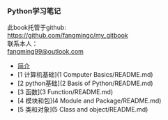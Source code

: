 
### Python学习笔记 
此book托管于github:  
https://github.com/fangmingc/my_gitbook  
联系本人：  
fangming99@outlook.com  



* [简介](README.md)
* [1 计算机基础](1 Computer Basics/README.md)
* [2 python基础](2 Basis of Python/README.md)
* [3 函数](3 Function/README.md)
* [4 模块和包](4 Module and Package/README.md)
* [5 类和对象](5 Class and object/README.md)




